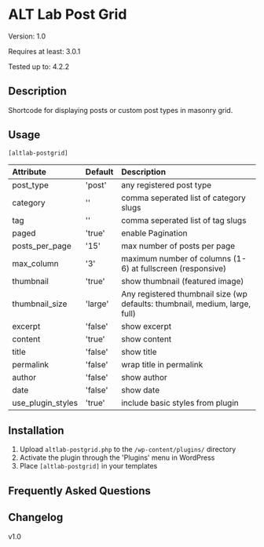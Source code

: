# ALT Lab Post Grid

Version: 1.0

Requires at least: 3.0.1

Tested up to: 4.2.2

## Description

Shortcode for displaying posts or custom post types in masonry grid.

## Usage

`[altlab-postgrid]`

| Attribute         | Default    | Description   
| :---------------- | :--------- | :------------- 
| post_type         | 'post'     | any registered post type
| category          | ''         | comma seperated list of category slugs
| tag               | ''         | comma seperated list of tag slugs
| paged             | 'true'     | enable Pagination
| posts_per_page    | '15'       | max number of posts per page
| max_column        | '3'        | maximum number of columns (1-6) at fullscreen (responsive)
| thumbnail         | 'true'     | show thumbnail (featured image)
| thumbnail_size    | 'large'    | Any registered thumbnail size (wp defaults: thumbnail, medium, large, full)
| excerpt           | 'false'    | show excerpt
| content           | 'true'     | show content
| title             | 'false'    | show title
| permalink         | 'false'    | wrap title in permalink
| author            | 'false'    | show author
| date              | 'false'    | show date
| use_plugin_styles | 'true'     | include basic styles from plugin



## Installation 

1. Upload `altlab-postgrid.php` to the `/wp-content/plugins/` directory
1. Activate the plugin through the 'Plugins' menu in WordPress
1. Place `[altlab-postgrid]` in your templates

## Frequently Asked Questions


## Changelog 

v1.0